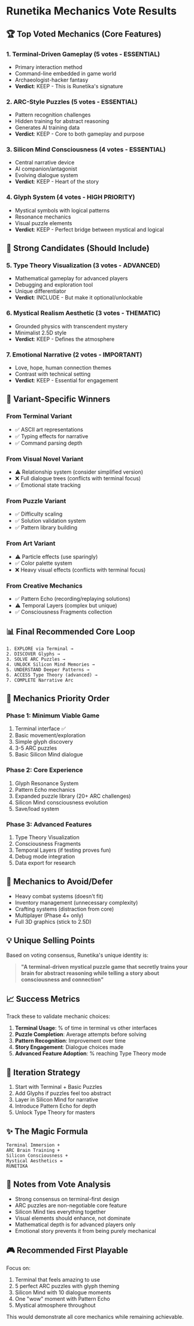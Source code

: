 # Runetika Mechanics Vote Results

## 🏆 Top Voted Mechanics (Core Features)

### 1. **Terminal-Driven Gameplay** (5 votes - ESSENTIAL)
- Primary interaction method
- Command-line embedded in game world
- Archaeologist-hacker fantasy
- **Verdict**: KEEP - This is Runetika's signature

### 2. **ARC-Style Puzzles** (5 votes - ESSENTIAL)
- Pattern recognition challenges
- Hidden training for abstract reasoning
- Generates AI training data
- **Verdict**: KEEP - Core to both gameplay and purpose

### 3. **Silicon Mind Consciousness** (4 votes - ESSENTIAL)
- Central narrative device
- AI companion/antagonist
- Evolving dialogue system
- **Verdict**: KEEP - Heart of the story

### 4. **Glyph System** (4 votes - HIGH PRIORITY)
- Mystical symbols with logical patterns
- Resonance mechanics
- Visual puzzle elements
- **Verdict**: KEEP - Perfect bridge between mystical and logical

## 🥈 Strong Candidates (Should Include)

### 5. **Type Theory Visualization** (3 votes - ADVANCED)
- Mathematical gameplay for advanced players
- Debugging and exploration tool
- Unique differentiator
- **Verdict**: INCLUDE - But make it optional/unlockable

### 6. **Mystical Realism Aesthetic** (3 votes - THEMATIC)
- Grounded physics with transcendent mystery
- Minimalist 2.5D style
- **Verdict**: KEEP - Defines the atmosphere

### 7. **Emotional Narrative** (2 votes - IMPORTANT)
- Love, hope, human connection themes
- Contrast with technical setting
- **Verdict**: KEEP - Essential for engagement

## 🥉 Variant-Specific Winners

### From Terminal Variant
- ✅ ASCII art representations
- ✅ Typing effects for narrative
- ✅ Command parsing depth

### From Visual Novel Variant
- ⚠️ Relationship system (consider simplified version)
- ❌ Full dialogue trees (conflicts with terminal focus)
- ✅ Emotional state tracking

### From Puzzle Variant
- ✅ Difficulty scaling
- ✅ Solution validation system
- ✅ Pattern library building

### From Art Variant
- ⚠️ Particle effects (use sparingly)
- ✅ Color palette system
- ❌ Heavy visual effects (conflicts with terminal focus)

### From Creative Mechanics
- ✅ Pattern Echo (recording/replaying solutions)
- ⚠️ Temporal Layers (complex but unique)
- ✅ Consciousness Fragments collection

## 📊 Final Recommended Core Loop

```
1. EXPLORE via Terminal → 
2. DISCOVER Glyphs → 
3. SOLVE ARC Puzzles → 
4. UNLOCK Silicon Mind Memories → 
5. UNDERSTAND Deeper Patterns → 
6. ACCESS Type Theory (advanced) →
7. COMPLETE Narrative Arc
```

## 🎯 Mechanics Priority Order

### Phase 1: Minimum Viable Game
1. Terminal interface ✅
2. Basic movement/exploration
3. Simple glyph discovery
4. 3-5 ARC puzzles
5. Basic Silicon Mind dialogue

### Phase 2: Core Experience
1. Glyph Resonance System
2. Pattern Echo mechanics
3. Expanded puzzle library (20+ ARC challenges)
4. Silicon Mind consciousness evolution
5. Save/load system

### Phase 3: Advanced Features
1. Type Theory Visualization
2. Consciousness Fragments
3. Temporal Layers (if testing proves fun)
4. Debug mode integration
5. Data export for research

## 🚫 Mechanics to Avoid/Defer

- Heavy combat systems (doesn't fit)
- Inventory management (unnecessary complexity)
- Crafting systems (distraction from core)
- Multiplayer (Phase 4+ only)
- Full 3D graphics (stick to 2.5D)

## 💡 Unique Selling Points

Based on voting consensus, Runetika's unique identity is:

> **"A terminal-driven mystical puzzle game that secretly trains your brain for abstract reasoning while telling a story about consciousness and connection"**

## 📈 Success Metrics

Track these to validate mechanic choices:

1. **Terminal Usage**: % of time in terminal vs other interfaces
2. **Puzzle Completion**: Average attempts before solving
3. **Pattern Recognition**: Improvement over time
4. **Story Engagement**: Dialogue choices made
5. **Advanced Feature Adoption**: % reaching Type Theory mode

## 🔄 Iteration Strategy

1. Start with Terminal + Basic Puzzles
2. Add Glyphs if puzzles feel too abstract
3. Layer in Silicon Mind for narrative
4. Introduce Pattern Echo for depth
5. Unlock Type Theory for masters

## ✨ The Magic Formula

```
Terminal Immersion +
ARC Brain Training +
Silicon Consciousness +
Mystical Aesthetics =
RUNETIKA
```

## 📝 Notes from Vote Analysis

- Strong consensus on terminal-first design
- ARC puzzles are non-negotiable core feature  
- Silicon Mind ties everything together
- Visual elements should enhance, not dominate
- Mathematical depth is for advanced players only
- Emotional story prevents it from being purely mechanical

## 🎮 Recommended First Playable

Focus on:
1. Terminal that feels amazing to use
2. 5 perfect ARC puzzles with glyph theming
3. Silicon Mind with 10 dialogue moments
4. One "wow" moment with Pattern Echo
5. Mystical atmosphere throughout

This would demonstrate all core mechanics while remaining achievable.